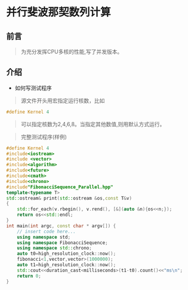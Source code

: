 # 并行斐波那契数列计算
## 前言 
> 为充分发挥CPU多核的性能,写了并发版本。
##  介绍
+ 如何写测试程序
> 源文件开头用宏指定运行核数，比如
```C++
#define Kernel 4
```
> 可以指定核数为2,4,6,8。当指定其他数值,则用默认方式运行。

> 完整测试程序(样例)
```C++
#define Kernel 4
#include<iostream>
#include <vector>
#include<algorithm>
#include<future>
#include<cmath>
#include<chrono>
#include"FibonacciSequence_Parallel.hpp"
template<typename T>
std::ostream& print(std::ostream &os,const T&v)
{
    std::for_each(v.rbegin(), v.rend(), [&](auto &n){os<<n;});
    return os<<std::endl;
}
int main(int argc, const char * argv[]) {
    // insert code here...
    using namespace std;
    using namespace FibonacciSequence;
    using namespace std::chrono;
    auto t0=high_resolution_clock::now();
    fibonacci<1,vector,vector>(1000000);
    auto t1=high_resolution_clock::now();
    std::cout<<duration_cast<milliseconds>(t1-t0).count()<<"ms\n";
    return 0;
}

```